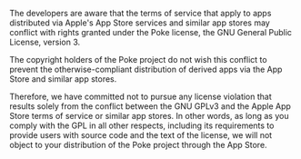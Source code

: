 The developers are aware that the terms of service that apply to apps distributed via Apple's App Store services and similar app stores may conflict
with rights granted under the Poke license, the GNU General
Public License, version 3.

The copyright holders of the Poke project do not wish this conflict to prevent the otherwise-compliant distribution of derived apps via the App Store and similar app stores.

Therefore, we have committed not to pursue any license
violation that results solely from the conflict between the GNU GPLv3
and the Apple App Store terms of service or similar app stores. In
other words, as long as you comply with the GPL in all other respects,
including its requirements to provide users with source code and the
text of the license, we will not object to your distribution of the
Poke project through the App Store.